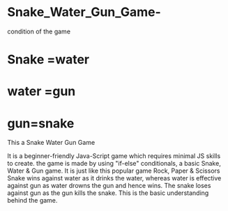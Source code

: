 # Snake_Water_Gun_Game-
condition of the game  
# Snake =water
# water =gun
# gun=snake
This a Snake Water Gun Game 

It is a beginner-friendly Java-Script game which requires minimal JS skills to create. 
the game is made by using "if-else" conditionals, a basic Snake, Water & Gun game. 
It is just like this popular game Rock, Paper & Scissors
Snake wins against water as it drinks the water, 
whereas water is effective against gun as water drowns the gun and hence wins. 
The snake loses against gun as the gun kills the snake. 
This is the basic understanding behind the game. 
